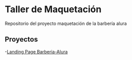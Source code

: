 # Taller de Maquetación

Repositorio del proyecto maquetación de la barbería alura

## Proyectos

-[Landing Page Barberia-Alura](https://jfcascante.github.io/alura-latam-maquetacion/barberia-alura)
